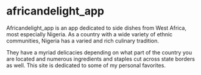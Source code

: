 # africandelight_app
Africandelight_app is an app dedicated to side dishes from West Africa, most especially Nigeria. As a country with a wide variety of ethnic communities, Nigeria has a varied and rich culinary tradition.

They have a myriad delicacies depending on what part of the country you are located and numerous ingredients and staples cut across state borders as well. This site is dedicated to some of my personal favorites.

